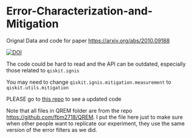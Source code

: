 # Error-Characterization-and-Mitigation
Orignal Data and code for paper https://arxiv.org/abs/2010.09188

[![DOI](https://zenodo.org/badge/525989143.svg)](https://zenodo.org/badge/latestdoi/525989143)

The code could be hard to read and the API can be outdated, especially those related to `qiskit.ignis`

You may need to change `qiskit.ignis.mitigation.measurement` to `qiskit.utils.mitigation`

PLEASE go to [this repo](https://github.com/QCOL-LU/Bayesian-Error-Characterization-and-Mitigation) to see a updated code


Note that all files in QREM folder are from the repo https://github.com/fbm2718/QREM. I put the file here just to make sure when other people want to replicate our experiment, they use the same version of the error filters as we did.
